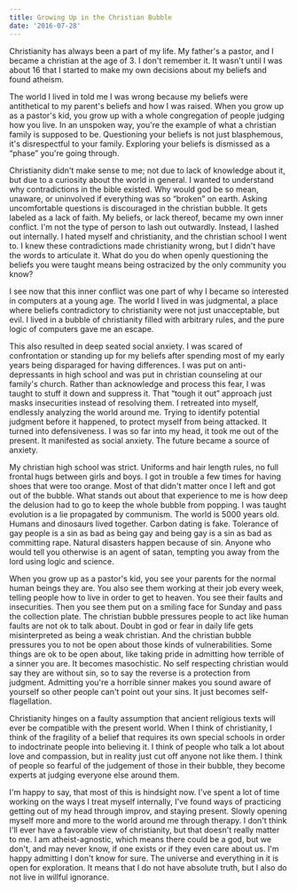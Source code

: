 ```yaml
---
title: Growing Up in the Christian Bubble
date: '2016-07-28'
---
```


Christianity has always been a part of my life. My father's a pastor, and I became a christian at the age of 3. I don't remember it. It wasn't until I was about 16 that I started to make my own decisions about my beliefs and found atheism.

The world I lived in told me I was wrong because my beliefs were antithetical to my parent's beliefs and how I was raised. When you grow up as a pastor's kid, you grow up with a whole congregation of people judging how you live. In an unspoken way, you're the example of what a christian family is supposed to be. Questioning your beliefs is not just blasphemous, it's disrespectful to your family. Exploring your beliefs is dismissed as a “phase” you're going through.

Christianity didn't make sense to me; not due to lack of knowledge about it, but due to a curiosity about the world in general. I wanted to understand why contradictions in the bible existed. Why would god be so mean, unaware, or uninvolved if everything was so “broken” on earth. Asking uncomfortable questions is discouraged in the christian bubble. It gets labeled as a lack of faith. My beliefs, or lack thereof, became my own inner conflict. I'm not the type of person to lash out outwardly. Instead, I lashed out internally. I hated myself and christianity, and the christian school I went to. I knew these contradictions made christianity wrong, but I didn't have the words to articulate it. What do you do when openly questioning the beliefs you were taught means being ostracized by the only community you know?

I see now that this inner conflict was one part of why I became so interested in computers at a young age. The world I lived in was judgmental, a place where beliefs contradictory to christianity were not just unacceptable, but evil. I lived in a bubble of christianity filled with arbitrary rules, and the pure logic of computers gave me an escape.

This also resulted in deep seated social anxiety. I was scared of confrontation or standing up for my beliefs after spending most of my early years being disparaged for having differences. I was put on anti-depressants in high school and was put in christian counseling at our family's church. Rather than acknowledge and process this fear, I was taught to stuff it down and suppress it. That “tough it out” approach just masks insecurities instead of resolving them. I retreated into myself, endlessly analyzing the world around me. Trying to identify potential judgment before it happened, to protect myself from being attacked. It turned into defensiveness. I was so far into my head, it took me out of the present. It manifested as social anxiety. The future became a source of anxiety.

My christian high school was strict. Uniforms and hair length rules, no full frontal hugs between girls and boys. I got in trouble a few times for having shoes that were too orange. Most of that didn't matter once I left and got out of the bubble. What stands out about that experience to me is how deep the delusion had to go to keep the whole bubble from popping. I was taught evolution is a lie propagated by communism. The world is 5000 years old. Humans and dinosaurs lived together. Carbon dating is fake. Tolerance of gay people is a sin as bad as being gay and being gay is a sin as bad as committing rape. Natural disasters happen because of sin. Anyone who would tell you otherwise is an agent of satan, tempting you away from the lord using logic and science.

When you grow up as a pastor's kid, you see your parents for the normal human beings they are. You also see them working at their job every week, telling people how to live in order to get to heaven. You see their faults and insecurities. Then you see them put on a smiling face for Sunday and pass the collection plate. The christian bubble pressures people to act like human faults are not ok to talk about. Doubt in god or fear in daily life gets misinterpreted as being a weak christian. And the christian bubble pressures you to not be open about those kinds of vulnerabilities. Some things are ok to be open about, like taking pride in admitting how terrible of a sinner you are. It becomes masochistic. No self respecting christian would say they are without sin, so to say the reverse is a protection from judgment. Admitting you're a horrible sinner makes you sound aware of yourself so other people can't point out your sins. It just becomes self-flagellation.

Christianity hinges on a faulty assumption that ancient religious texts will ever be compatible with the present world. When I think of christianity, I think of the fragility of a belief that requires its own special schools in order to indoctrinate people into believing it. I think of people who talk a lot about love and compassion, but in reality just cut off anyone not like them. I think of people so fearful of the judgement of those in their bubble, they become experts at judging everyone else around them.

I'm happy to say, that most of this is hindsight now. I've spent a lot of time working on the ways I treat myself internally, I've found ways of practicing getting out of my head through improv, and staying present. Slowly opening myself more and more to the world around me through therapy. I don't think I'll ever have a favorable view of christianity, but that doesn't really matter to me. I am atheist-agnostic, which means there could be a god, but we don't, and may never know, if one exists or if they even care about us. I'm happy admitting I don't know for sure. The universe and everything in it is open for exploration. It means that I do not have absolute truth, but I also do not live in willful ignorance.
